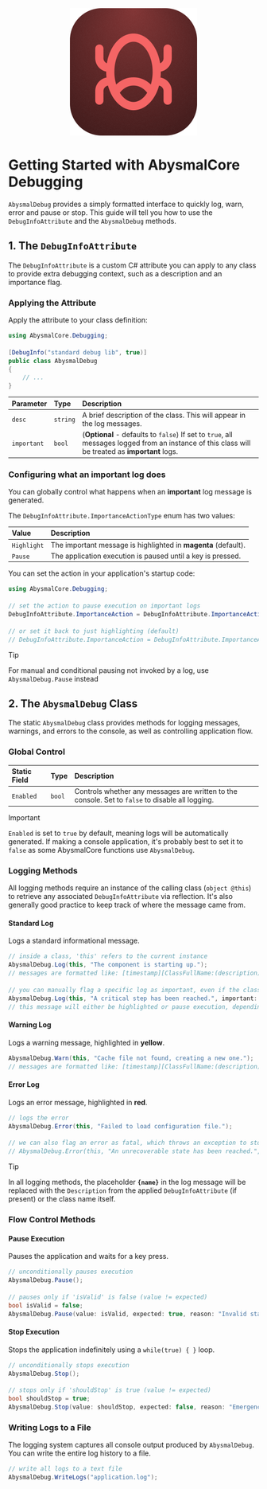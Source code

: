 <div align="center">
  <img width="256" height="256" alt="AbysmalCore.Debugging" src="https://github.com/Dismalitie/AbysmalCore/blob/master/images/debugging.png?raw=true" />
</div>

# Getting Started with AbysmalCore Debugging

`AbysmalDebug` provides a simply formatted interface to quickly log, warn, error and pause or stop. This guide will tell you how to use the `DebugInfoAttribute` and the `AbysmalDebug` methods.

## 1\. The `DebugInfoAttribute`

The `DebugInfoAttribute` is a custom C\# attribute you can apply to any class to provide extra debugging context, such as a description and an importance flag.

### Applying the Attribute

Apply the attribute to your class definition:

```cs
using AbysmalCore.Debugging;

[DebugInfo("standard debug lib", true)]
public class AbysmalDebug
{
    // ...
}
```

| Parameter | Type | Description |
| :--- | :--- | :--- |
| `desc` | `string` | A brief description of the class. This will appear in the log messages. |
| `important` | `bool` | (**Optional** - defaults to `false`) If set to `true`, all messages logged from an instance of this class will be treated as **important** logs. |

### Configuring what an important log does

You can globally control what happens when an **important** log message is generated.

The `DebugInfoAttribute.ImportanceActionType` enum has two values:

| Value | Description |
| :--- | :--- |
| `Highlight` | The important message is highlighted in **magenta** (default). |
| `Pause` | The application execution is paused until a key is pressed. |

You can set the action in your application's startup code:

```cs
using AbysmalCore.Debugging;

// set the action to pause execution on important logs
DebugInfoAttribute.ImportanceAction = DebugInfoAttribute.ImportanceActionType.Pause;

// or set it back to just highlighting (default)
// DebugInfoAttribute.ImportanceAction = DebugInfoAttribute.ImportanceActionType.Highlight;
```

> [!TIP]
> For manual and conditional pausing not invoked by a log, use `AbysmalDebug.Pause` instead

## 2\. The `AbysmalDebug` Class

The static `AbysmalDebug` class provides methods for logging messages, warnings, and errors to the console, as well as controlling application flow.

### Global Control

| Static Field | Type | Description |
| :--- | :--- | :--- |
| `Enabled` | `bool` | Controls whether any messages are written to the console. Set to `false` to disable all logging. |

> [!IMPORTANT]
> `Enabled` is set to `true` by default, meaning logs will be automatically generated. If making a console application, it's probably best to set it to `false` as some AbysmalCore functions use `AbysmalDebug`.

### Logging Methods

All logging methods require an instance of the calling class (`object @this`) to retrieve any associated `DebugInfoAttribute` via reflection. It's also generally good practice to keep track of where the message came from.

#### Standard Log

Logs a standard informational message.

```cs
// inside a class, 'this' refers to the current instance
AbysmalDebug.Log(this, "The component is starting up."); 
// messages are formatted like: [timestamp][ClassFullName:(description)] (i) message

// you can manually flag a specific log as important, even if the class isn't marked as important
AbysmalDebug.Log(this, "A critical step has been reached.", important: true); 
// this message will either be highlighted or pause execution, depending on ImportanceAction.
```

#### Warning Log

Logs a warning message, highlighted in **yellow**.

```cs
AbysmalDebug.Warn(this, "Cache file not found, creating a new one."); 
// messages are formatted like: [timestamp][ClassFullName:(description)] /!\ message
```

#### Error Log

Logs an error message, highlighted in **red**.

```cs
// logs the error
AbysmalDebug.Error(this, "Failed to load configuration file."); 

// we can also flag an error as fatal, which throws an exception to stop execution
// AbysmalDebug.Error(this, "An unrecoverable state has been reached.", fatal: true);
```

> [!TIP]
> In all logging methods, the placeholder **`{name}`** in the log message will be replaced with the `Description` from the applied `DebugInfoAttribute` (if present) or the class name itself.

### Flow Control Methods

#### Pause Execution

Pauses the application and waits for a key press.

```cs
// unconditionally pauses execution
AbysmalDebug.Pause(); 

// pauses only if 'isValid' is false (value != expected)
bool isValid = false;
AbysmalDebug.Pause(value: isValid, expected: true, reason: "Invalid state detected"); 
```

#### Stop Execution

Stops the application indefinitely using a `while(true) { }` loop.

```cs
// unconditionally stops execution
AbysmalDebug.Stop(); 

// stops only if 'shouldStop' is true (value != expected)
bool shouldStop = true;
AbysmalDebug.Stop(value: shouldStop, expected: false, reason: "Emergency stop signal");
```

### Writing Logs to a File

The logging system captures all console output produced by `AbysmalDebug`. You can write the entire log history to a file.

```cs
// write all logs to a text file
AbysmalDebug.WriteLogs("application.log");
```